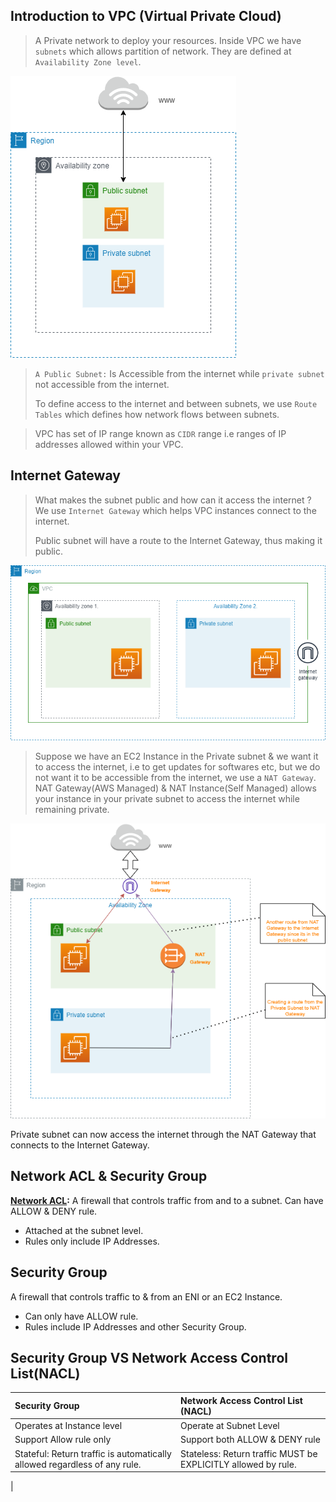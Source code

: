 ## Introduction to VPC (Virtual Private Cloud)
> A Private network to deploy your resources.
> Inside VPC we have `subnets` which allows partition of network. 
> They are defined at `Availability Zone level`.

![VPC](images/vpc/vpc-subnets.png)


> `A Public Subnet:` Is Accessible from the internet while `private subnet` not accessible from the internet.
>
>To define access to the internet and between subnets, we use `Route Tables` which defines how network flows between subnets. 

> VPC has set of IP range known as `CIDR` range i.e ranges of IP addresses allowed within your VPC.

## Internet Gateway
> What makes the subnet public and how can it access the internet ? We use `Internet Gateway` which helps VPC instances connect to the internet. 
>
>Public subnet will have a route to the Internet Gateway, thus making it public. 

![AWS VPC](images/vpc/aws-vpc.png)

>Suppose we have an EC2 Instance in the Private subnet & we want it to access the internet, i.e to get updates for softwares etc, but we do not want it to be accessible from the internet, we use a `NAT Gateway`.
>NAT Gateway(AWS Managed) & NAT Instance(Self Managed) allows your instance in your private subnet to access the internet while remaining private.

![NAT,IGW](images/vpc/vpc-nat-igw.png)

Private subnet can now access the internet through the NAT Gateway that connects to the Internet Gateway.

## Network ACL & Security Group
**[Network ACL](https://docs.aws.amazon.com/vpc/latest/userguide/vpc-network-acls.html):** A firewall that controls traffic from and to a subnet. Can have ALLOW & DENY rule.
- Attached at the subnet level.
- Rules only include IP Addresses.

## Security Group
A firewall that controls traffic to & from an ENI or an EC2 Instance.
- Can only have ALLOW rule.
- Rules include IP Addresses and other Security Group.

## Security Group VS Network Access Control List(NACL)

| Security Group    | Network Access Control List (NACL)    |
|:-----------------  |                 :----------          |
|Operates at Instance level | Operate at Subnet Level       |
|Support Allow rule only | Support both ALLOW & DENY rule   |
|Stateful: Return traffic is automatically allowed regardless of any rule. | Stateless: Return traffic MUST be EXPLICITLY allowed by rule.  |
| 